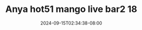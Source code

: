 --- 
title: "Anya hot51 mango live bar2 18"
description: "download  video bokep Anya hot51 mango live bar2 18 simontok full  "
date: 2024-09-15T02:34:38-08:00
file_code: "cdm6q8bxbg7o"
draft: false
cover: "1qkj94wv3hrqa4iw.jpg"
tags: ["Anya", "mango", "live", "bokep-indo", "bokep-viral", "bokep-ig"]
length: 4209
fld_id: "1483252"
foldername: "Anya  anyaa"
categories: ["Anya  anyaa"]
views: 0
---